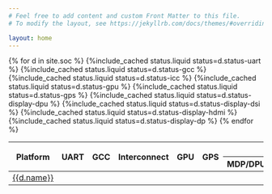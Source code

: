 ```yaml
---
# Feel free to add content and custom Front Matter to this file.
# To modify the layout, see https://jekyllrb.com/docs/themes/#overriding-theme-defaults

layout: home
---
```

<table>
<thead>
<tr>
<th rowspan="2">Platform</th>
<th rowspan="2">UART</th>
<th rowspan="2">GCC</th>
<th rowspan="2">Interconnect</th>
<th rowspan="2">GPU</th>
<th rowspan="2">GPS</th>
<th colspan="4">Display</th>
</tr>
<tr>
<th>MDP/DPU</th>
<th>DSI</th>
<th>HDMI</th>
<th>DP</th>
</tr>
</thead>
<tbody>
{% for d in site.soc %}
<tr>
<td><a href="{{d.url}}">{{d.name}}</a></td>
{%include_cached status.liquid status=d.status-uart %}
{%include_cached status.liquid status=d.status-gcc  %}
{%include_cached status.liquid status=d.status-icc  %}
{%include_cached status.liquid status=d.status-gpu  %}
{%include_cached status.liquid status=d.status-gps  %}
{%include_cached status.liquid status=d.status-display-dpu  %}
{%include_cached status.liquid status=d.status-display-dsi  %}
{%include_cached status.liquid status=d.status-display-hdmi  %}
{%include_cached status.liquid status=d.status-display-dp  %}
</tr>
{% endfor %}
</tbody>
</table>
